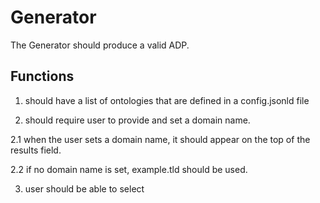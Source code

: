 # Generator

The Generator should produce a valid ADP.

## Functions

1. should have a list of ontologies that are defined in a config.jsonld file

2. should require user to provide and set a domain name.

2.1 when the user sets a domain name, it should appear on the top of the results field.

2.2 if no domain name is set, example.tld should be used.

3. user should be able to select 